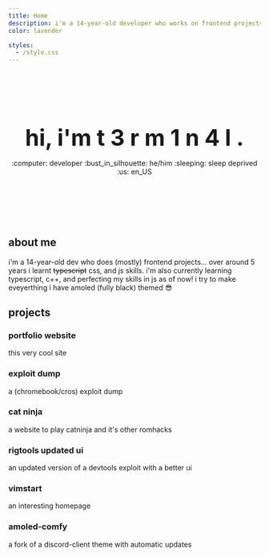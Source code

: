 ```yaml
---
title: Home
description: i'm a 14-year-old developer who works on frontend projects and has been programming for 5 years.
color: lavender

styles:
  - /style.css
---
```


<div style="text-align:center;position:relative;margin: 120px 0;">
  <h1 style="position:relative;z-index:10;font-size: 3.2em;margin:15px 0;">
    hi, i'm <span class="letters">
      <span class="letter">t</span>
      <span class="letter">3</span>
      <span class="letter">r</span>
      <span class="letter">m</span>
      <span class="letter">1</span>
      <span class="letter">n</span>
      <span class="letter">4</span>
      <span class="letter">l</span>
      <span class="period">.</span>
    </span>
  </h1>
  <div style="position:relative;z-index:10;">
    <span class="chip">:computer: developer</span>
    <span class="chip">:bust_in_silhouette: he/him</span>
    <span class="chip">:sleeping: sleep deprived</span>
    <span class="chip">:us: en_US</span>
  </div>
  <div class="blur"></div>
</div>

## about me

i'm a 14-year-old dev who does (mostly) frontend projects...
over around 5 years i learnt ~~typescript~~ css, and js skills.
i'm also currently learning typescript, c++, and perfecting my skills in js as of now!
i try to make eveyerthing i have amoled (fully black) themed :sunglasses:

## projects

<projects-container>
  <project-card onclick="window.open('https://t3rm1n4l.dev')" style="--color:var(--red);">
    <h3>portfolio website</h3>
    <p>this very cool site</p>
  </project-card>

  <project-card onclick="window.open('https://expl-dump.t3rm1n4l.dev/')" style="--color:var(--peach);">
    <h3>exploit dump</h3>
    <p>a (chromebook/cros) exploit dump</p>
  </project-card>

  <project-card onclick="window.open('https://cat-ninja.t3rm1n4l.dev/')" style="--color:var(--yellow);">
    <h3>cat ninja</h3>
    <p>a website to play catninja and it's other romhacks</p>
  </project-card>

  <project-card onclick="window.open('https://github.com/T3M1N4L/rigtools-updated-ui')" style="--color:var(--green);">
    <h3>rigtools updated ui</h3>
    <p>an updated version of a devtools exploit with a better ui</p>
  </project-card>

  <project-card onclick="window.open('https://vimstart.t3rm1n4l.dev/')" style="--color:var(--teal);">
    <h3>vimstart</h3>
    <p>an interesting homepage</p>
  </project-card>

  <project-card onclick="window.open('https://github.com/t3m1n4l/AMOLED-comfy/')" style="--color:var(--blue);">
    <h3>amoled-comfy</h3>
    <p>a fork of a discord-client theme with automatic updates</p>
  </project-card>
</projects-container>
<br/>
